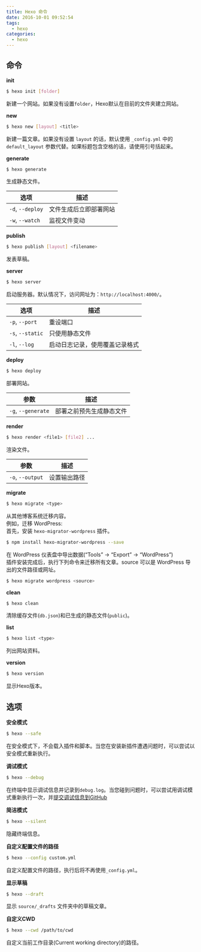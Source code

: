 ```yaml
---
title: Hexo 命令
date: 2016-10-01 09:52:54
tags:
  - hexo
categories:
  - hexo
---
```


## 命令

**init**
```bash
$ hexo init [folder]
```
新建一个网站。如果没有设置`folder`，Hexo默认在目前的文件夹建立网站。

**new**
```bash
$ hexo new [layout] <title>
```
新建一篇文章。如果没有设置 `layout` 的话，默认使用 `_config.yml` 中的 `default_layout` 参数代替。如果标题包含空格的话，请使用引号括起来。
<!--more-->

**generate**
```bash
$ hexo generate
```
生成静态文件。

| 选项 | 描述 |
|------|------|
| `-d`, `--deploy` | 文件生成后立即部署网站 |
| `-w`, `--watch` | 监视文件变动 |

**publish**
```bash
$ hexo publish [layout] <filename>
```
发表草稿。

**server**

```bash
$ hexo server
```
启动服务器。默认情况下，访问网址为：`http://localhost:4000/`。

| 选项 | 描述 |
|------|------|
| `-p`, `--port` | 重设端口 |
| `-s`, `--static` | 只使用静态文件 |
| `-l`, `--log` | 启动日志记录，使用覆盖记录格式 |

**deploy**
```bash
$ hexo deploy
```
部署网站。

| 参数 | 描述 |
|------|------|
| `-g`, `--generate` | 部署之前预先生成静态文件 |

**render**
```bash
$ hexo render <file1> [file2] ...
```
渲染文件。

| 参数 | 描述 |
|------|------|
| `-o`, `--output` | 设置输出路径 |

**migrate**
```bash
$ hexo migrate <type>
```
从其他博客系统迁移内容。  
例如，迁移 WordPress:  
首先，安装 `hexo-migrator-wordpress` 插件。
```bash
$ npm install hexo-migrator-wordpress --save
```
在 WordPress 仪表盘中导出数据(“Tools” → “Export” → “WordPress”)  
插件安装完成后，执行下列命令来迁移所有文章。source 可以是 WordPress 导出的文件路径或网址。
```bash
$ hexo migrate wordpress <source>
```

**clean**
```bash
$ hexo clean
```
清除缓存文件(`db.json`)和已生成的静态文件(`public`)。

**list**
```bash
$ hexo list <type>
```
列出网站资料。

**version**
```bash
$ hexo version
```
显示Hexo版本。

## 选项

**安全模式**
```bash
$ hexo --safe
```
在安全模式下，不会载入插件和脚本。当您在安装新插件遭遇问题时，可以尝试以安全模式重新执行。

**调试模式**
```bash
$ hexo --debug
```
在终端中显示调试信息并记录到`debug.log`。当您碰到问题时，可以尝试用调试模式重新执行一次，并[提交调试信息到GitHub](https://github.com/hexojs/hexo/issues/new)

**简洁模式**
```bash
$ hexo --silent
```
隐藏终端信息。

**自定义配置文件的路径**
```bash
$ hexo --config custom.yml
```
自定义配置文件的路径，执行后将不再使用`_config.yml`。

**显示草稿**
```bash
$ hexo --draft
```
显示 `source/_drafts` 文件夹中的草稿文章。

**自定义CWD**
```bash
$ hexo --cwd /path/to/cwd
```
自定义当前工作目录(Current working directory)的路径。
